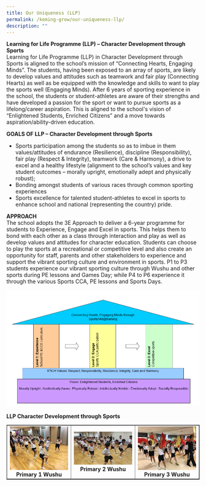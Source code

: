 ```yaml
---
title: Our Uniqueness (LLP)
permalink: /keming-grow/our-uniqueness-llp/
description: ""
---
```

<p><strong>Learning for Life Programme (LLP) &ndash; Character Development through Sports<br /></strong>Learning for Life Programme (LLP) in Character Development through Sports is aligned to the school&rsquo;s mission of &ldquo;Connecting Hearts, Engaging Minds&rdquo;. The students, having been exposed to an array of sports, are likely to develop values and attitudes such as teamwork and fair play (Connecting Hearts) as well as be equipped with the knowledge and skills to want to play the sports well (Engaging Minds). After 6 years of sporting experience in the school, the students or student-athletes are aware of their strengths and have developed a passion for the sport or want to pursue sports as a lifelong/career aspiration. This is aligned to the school's vision of &ldquo;Enlightened Students, Enriched Citizens&rdquo; and a move towards aspiration/ability-driven education.</p>
<p><strong>GOALS OF LLP &ndash; Character Development through Sports</strong></p>
<ul>
<li>Sports participation among the students so as to imbue in them values/attitudes of endurance (Resilience), discipline (Responsibility), fair play (Respect &amp; Integrity), teamwork (Care &amp; Harmony), a drive to excel and a healthy lifestyle (alignment to the school&rsquo;s values and key student outcomes &ndash; morally upright, emotionally adept and physically robust);</li>
<li>Bonding amongst students of various races through common sporting experiences</li>
<li>Sports excellence for talented student-athletes to excel in sports to enhance school and national (representing the country) pride.</li>
</ul>
<p><strong>APPROACH<br /></strong>The school adopts the 3E Approach to deliver a 6-year programme for students to Experience, Engage and Excel in sports. This helps them to bond with each other as a class through interaction and play as well as develop values and attitudes for character education. Students can choose to play the sports at a recreational or competitive level and also create an opportunity for staff, parents and other stakeholders to experience and support the vibrant sporting culture and environment in sports. P1 to P3 students experience our vibrant sporting culture through Wushu and other sports during PE lessons and Games Day; while P4 to P6 experience it through the various Sports CCA, PE lessons and Sports Days.</p>
<img src="/images/llp1.png">
<p><strong>LLP Character Development through Sports</strong></p>
<table style="border-collapse: collapse; width: 100%;" border="1">
<tbody>
<tr>
<td style="width: 33.3333%; text-align: center;"><strong><img src="/images/llp2.jpg">Primary 1 Wushu</strong></td>
<td style="width: 33.3333%; text-align: center;"><strong><img src="/images/llp3.jpg">Primary 2 Wushu</strong></td>
<td style="width: 33.3333%; text-align: center;"><strong><img src="/images/llp4.jpg">Primary 3 Wushu</strong></td>
</tr>
</tbody>
</table>